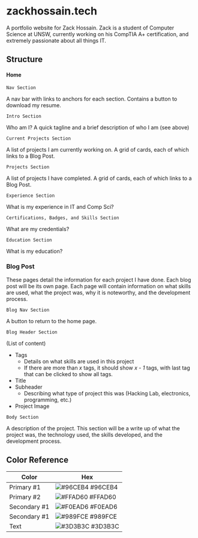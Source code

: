 
# zackhossain.tech

A portfolio website for Zack Hossain. Zack is a student of Computer Science at UNSW, currently working on his CompTIA A+ certification, and extremely passionate about all things IT.




## Structure

#### Home

`Nav Section`

A nav bar with links to anchors for each section. Contains a button to download my resume.

`Intro Section`

Who am I? A quick tagline and a brief description of who I am (see above)

`Current Projects Section`

A list of projects I am currently working on. A grid of cards, each of which links to a Blog Post.

`Projects Section`

A list of projects I have completed. A grid of cards, each of which links to a Blog Post.

`Experience Section`

What is my experience in IT and Comp Sci?

`Certifications, Badges, and Skills Section`

What are my credentials?

`Education Section`

What is my education?

### Blog Post

These pages detail the information for each project I have done. Each blog post will be its own page. Each page will contain information on what skills are used, what the project was, why it is noteworthy, and the development process.

`Blog Nav Section`

A button to return to the home page.

`Blog Header Section`

(List of content)

- Tags
  - Details on what skills are used in this project
  - If there are more than *x* tags, it should show *x - 1* tags, with last tag that can be clicked to show all tags.
- Title
- Subheader
  - Describing what type of project this was (Hacking Lab, electronics, programming, etc.)
- Project Image

`Body Section`

A description of the project. This section will be a write up of what the project was, the technology used, the skills developed, and the development process. 

## Color Reference

| Color             | Hex                                                                |
| ----------------- | ------------------------------------------------------------------ |
| Primary #1 | ![#96CEB4](https://via.placeholder.com/10/96CEB4?text=+) #96CEB4 |
| Primary #2 | ![#FFAD60](https://via.placeholder.com/10/FFAD60?text=+) #FFAD60 |
| Secondary #1 | ![#F0EAD6](https://via.placeholder.com/10/F0EAD6?text=+) #F0EAD6 |
| Secondary #1 | ![#989FCE](https://via.placeholder.com/10/989FCE?text=+) #989FCE |
| Text | ![#3D3B3C](https://via.placeholder.com/10/3D3B3C?text=+) #3D3B3C |

